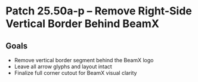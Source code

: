 # Patch 25.50a-p – Remove Right-Side Vertical Border Behind BeamX

## Goals
- Remove vertical border segment behind the BeamX logo
- Leave all arrow glyphs and layout intact
- Finalize full corner cutout for BeamX visual clarity
